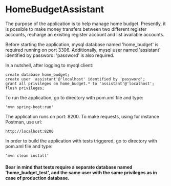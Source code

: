 # HomeBudgetAssistant

The purpose of the application is to help manage home budget.
Presently, it is possible to make money transfers between two different register accounts,
recharge an existing register account and list available accounts.

Before starting the application, mysql database named 'home_budget' is required running on port 3306.
Additionally, mysql user named 'assistant' identified by password: 'password' is also required.

In a nutshell, after logging to mysql client:

    create database home_budget;
    create user 'assistant'@'localhost' identified by 'password';
    grant all privileges on home_budget.* to 'assistant'@'localhost';
    flush privileges;

To run the application, go to directory with pom.xml file and type:

    'mvn spring-boot:run'

The application runs on port: 8200. To make requests, using for instance Postman, use url:

    http://localhost:8200

In order to build the application with tests triggered, go to directory with pom.xml file and type:

    'mvn clean install'

#### Bear in mind that tests require a separate database named 'home_budget_test', and the same user with the same privileges as in case of production database. 